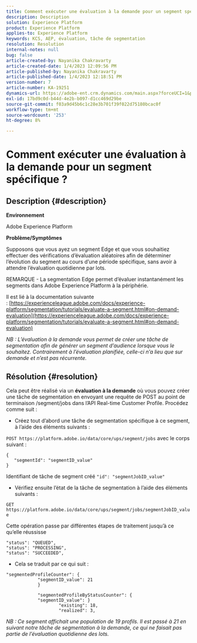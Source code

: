 ```yaml
---
title: Comment exécuter une évaluation à la demande pour un segment spécifique ?
description: Description
solution: Experience Platform
product: Experience Platform
applies-to: Experience Platform
keywords: KCS, AEP, évaluation, tâche de segmentation
resolution: Resolution
internal-notes: null
bug: false
article-created-by: Nayanika Chakravarty
article-created-date: 1/4/2023 12:09:56 PM
article-published-by: Nayanika Chakravarty
article-published-date: 1/4/2023 12:18:51 PM
version-number: 7
article-number: KA-19251
dynamics-url: https://adobe-ent.crm.dynamics.com/main.aspx?forceUCI=1&pagetype=entityrecord&etn=knowledgearticle&id=a480ddad-288c-ed11-81ac-6045bd006a22
exl-id: 17bd9c0d-b44d-4e2b-b097-d1cc469d29be
source-git-commit: f03a9d45b6c1c28e3b701f39f022d75180bcac0f
workflow-type: tm+mt
source-wordcount: '253'
ht-degree: 8%

---
```


# Comment exécuter une évaluation à la demande pour un segment spécifique ?

## Description {#description}


<b>Environnement</b>

Adobe Experience Platform

<b>Problème/Symptômes</b>

Supposons que vous ayez un segment Edge et que vous souhaitiez effectuer des vérifications d’évaluation aléatoires afin de déterminer l’évolution du segment au cours d’une période spécifique, sans avoir à attendre l’évaluation quotidienne par lots.

REMARQUE - La segmentation Edge permet d’évaluer instantanément les segments dans Adobe Experience Platform à la périphérie.

Il est lié à la documentation suivante : [https://experienceleague.adobe.com/docs/experience-platform/segmentation/tutorials/evaluate-a-segment.html#on-demand-evaluation](https://experienceleague.adobe.com/docs/experience-platform/segmentation/tutorials/evaluate-a-segment.html#on-demand-evaluation)

*NB : L’évaluation à la demande vous permet de créer une tâche de segmentation afin de générer un segment d’audience lorsque vous le souhaitez. Contrairement à l’évaluation planifiée, celle-ci n’a lieu que sur demande et n’est pas récurrente.*


## Résolution {#resolution}


Cela peut être réalisé via un <b>évaluation à la demande</b> où vous pouvez créer une tâche de segmentation en envoyant une requête de POST au point de terminaison /segment/jobs dans l’API Real-time Customer Profile. Procédez comme suit :

- Créez tout d’abord une tâche de segmentation spécifique à ce segment, à l’aide des éléments suivants :


`POST https://platform.adobe.io/data/core/ups/segment/jobs` avec le corps suivant :


```
{
   "segmentId": "segmentID_value"
}
```


Identifiant de tâche de segment créé `"id": "segmentJobID_value"`

- Vérifiez ensuite l’état de la tâche de segmentation à l’aide des éléments suivants :


`GET https://platform.adobe.io/data/core/ups/segment/jobs/segmentJobID_value`

Cette opération passe par différentes étapes de traitement jusqu’à ce qu’elle réussisse




```
"status": "QUEUED",
"status": "PROCESSING",
"status": "SUCCEEDED",
```




- Cela se traduit par ce qui suit :





```
"segmentedProfileCounter": {
            "segmentID_value": 21
            }

            "segmentedProfileByStatusCounter": {
            "segmentID_value": }
                    "existing": 18,
                    "realized": 3,
```




*NB : Ce segment affichait une population de 19 profils. Il est passé à 21 en suivant notre tâche de segmentation à la demande, ce qui ne faisait pas partie de l’évaluation quotidienne des lots.*
